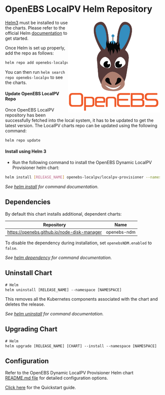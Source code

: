 # OpenEBS LocalPV Helm Repository

<img width="300" align="right" alt="OpenEBS Logo" src="https://raw.githubusercontent.com/cncf/artwork/master/projects/openebs/stacked/color/openebs-stacked-color.png" xmlns="http://www.w3.org/1999/html">

[Helm3](https://helm.sh) must be installed to use the charts.
Please refer to the official Helm [documentation](https://helm.sh/docs/) to get started.

Once Helm is set up properly, add the repo as follows:

```bash
helm repo add openebs-localpv https://openebs.github.io/dynamic-localpv-provisioner
```

You can then run `helm search repo openebs-localpv` to see the charts.

#### Update OpenEBS LocalPV Repo

Once OpenEBS LocalPV repository has been successfully fetched into the local system, it has to be updated to get the latest version. The LocalPV charts repo can be updated using the following command:

```bash
helm repo update
```

#### Install using Helm 3

- Run the following command to install the OpenEBS Dynamic LocalPV Provisioner helm chart:
```bash
helm install [RELEASE_NAME] openebs-localpv/localpv-provisioner --namespace [NAMESPACE]
```


_See [helm install](https://helm.sh/docs/helm/helm_install/) for command documentation._

## Dependencies

By default this chart installs additional, dependent charts:

| Repository | Name |
|------------|------|
| https://openebs.github.io/node-disk-manager | openebs-ndm |


To disable the dependency during installation, set `openebsNDM.enabled` to `false`.

_See [helm dependency](https://helm.sh/docs/helm/helm_dependency/) for command documentation._

## Uninstall Chart

```console
# Helm
helm uninstall [RELEASE_NAME] --namespace [NAMESPACE]
```

This removes all the Kubernetes components associated with the chart and deletes the release.

_See [helm uninstall](https://helm.sh/docs/helm/helm_uninstall/) for command documentation._

## Upgrading Chart

```console
# Helm
helm upgrade [RELEASE_NAME] [CHART] --install --namespace [NAMESPACE]
```


## Configuration

Refer to the OpenEBS Dynamic LocalPV Provisioner Helm chart [README.md file](https://github.com/openebs/dynamic-localpv-provisioner/blob/develop/deploy/helm/charts/README.md) for detailed configuration options.

[Click here](https://github.com/openebs/dynamic-localpv-provisioner/blob/develop/docs/quickstart.md) for the Quickstart guide.

